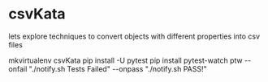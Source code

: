 # csvKata
lets explore techniques to convert objects with different properties into csv files

mkvirtualenv csvKata
pip install -U pytest
pip install pytest-watch
ptw --onfail "./notify.sh Tests Failed" --onpass "./notify.sh PASS\!"
